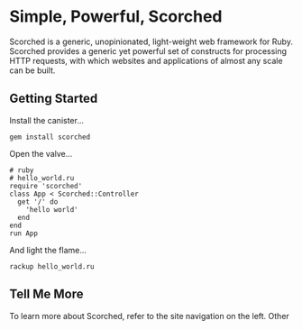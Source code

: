 Simple, Powerful, Scorched
==========================

Scorched is a generic, unopinionated, light-weight web framework for Ruby. Scorched provides a generic yet powerful set of constructs for processing HTTP requests, with which websites and applications of almost any scale can be built.

Getting Started
---------------

Install the canister...

    gem install scorched

Open the valve...

    # ruby
    # hello_world.ru
    require 'scorched'
    class App < Scorched::Controller
      get '/' do
        'hello world'
      end
    end
    run App
    
And light the flame...

    rackup hello_world.ru
    

Tell Me More
------------

To learn more about Scorched, refer to the site navigation on the left. Other 